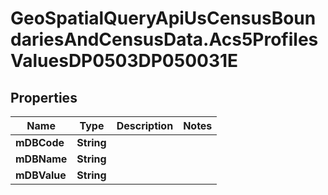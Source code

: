 # GeoSpatialQueryApiUsCensusBoundariesAndCensusData.Acs5ProfilesValuesDP0503DP050031E

## Properties

Name | Type | Description | Notes
------------ | ------------- | ------------- | -------------
**mDBCode** | **String** |  | 
**mDBName** | **String** |  | 
**mDBValue** | **String** |  | 


